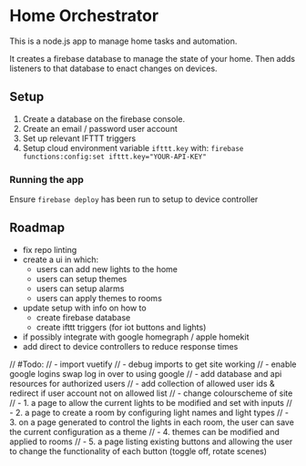 # Home Orchestrator
This is a node.js app to manage home tasks and automation.

It creates a firebase database to manage the state of your home. Then adds listeners to that database to enact changes on devices.

## Setup
1. Create a database on the firebase console.
2. Create an email / password user account
3. Set up relevant IFTTT triggers
4. Setup cloud environment variable `ifttt.key` with: `firebase functions:config:set ifttt.key="YOUR-API-KEY"`

### Running the app
Ensure `firebase deploy` has been run to setup to device controller

## Roadmap
- fix repo linting
- create a ui in which:
	- users can add new lights to the home
	- users can setup themes
	- users can setup alarms
	- users can apply themes to rooms
- update setup with info on how to
	- create firebase database
	- create ifttt triggers (for iot buttons and lights)
- if possibly integrate with google homegraph / apple homekit
- add direct to device controllers to reduce response times

// #Todo:
// - import vuetify
// - debug imports to get site working
// - enable google logins swap log in over to using google
// - add database and api resources for authorized users
// - add collection of allowed user ids & redirect if user account not on allowed list
// - change colourscheme of site
// - 1. a page to allow the current lights to be modified and set with inputs
// - 2. a page to create a room by configuring light names and light types
// - 3. on a page generated to control the lights in each room, the user can save the current configuration as a theme
// - 4. themes can be modified and applied to rooms
// - 5. a page listing existing buttons and allowing the user to change the functionality of each button (toggle off, rotate scenes)
